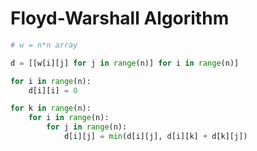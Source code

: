 # Floyd-Warshall Algorithm

```python
# w = n*n array 

d = [[w[i][j] for j in range(n)] for i in range(n)]

for i in range(n):
    d[i][i] = 0

for k in range(n):
    for i in range(n):
        for j in range(n):
            d[i][j] = min(d[i][j], d[i][k] + d[k][j])
```
